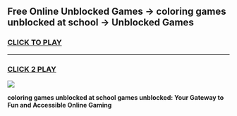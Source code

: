 
## Free Online Unblocked Games → coloring games unblocked at school → Unblocked Games
<h3>
<a href="https://premium.freeplayer.one?title=coloring_games_unblocked_at_school&ref=21F">CLICK TO PLAY</a></h3>
<hr>

<h3>
<a href="https://premium.freeplayer.one?title=coloring_games_unblocked_at_school&ref=21F">CLICK 2 PLAY</a>
  
</h3>

<a href="https://premium.freeplayer.one?title=coloring_games_unblocked_at_school&ref=21F/"><img src="https://clearcache.store/games.png"></a>


**coloring games unblocked at school games unblocked: Your Gateway to Fun and Accessible Online Gaming**
